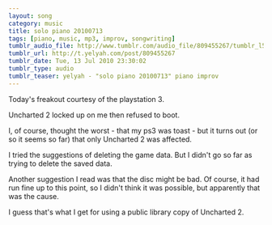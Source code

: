 ```yaml
---
layout: song
category: music
title: solo piano 20100713
tags: [piano, music, mp3, improv, songwriting]
tumblr_audio_file: http://www.tumblr.com/audio_file/809455267/tumblr_l5j5u2FbeA1qzo4ep
tumblr_url: http://t.yelyah.com/post/809455267
tumblr_date: Tue, 13 Jul 2010 23:30:02
tumblr_type: audio
tumblr_teaser: yelyah - "solo piano 20100713" piano improv
---
```

Today's freakout courtesy of the playstation 3.

Uncharted 2 locked up on me then refused to boot.

I, of course, thought the worst - that my ps3 was toast - but it turns out (or so it seems so far) that only Uncharted 2 was affected.

I tried the suggestions of deleting the game data. But I didn't go so far as trying to delete the saved data.

Another suggestion I read was that the disc might be bad. Of course, it had run fine up to this point, so I didn't think it was possible, but apparently that was the cause.

I guess that's what I get for using a public library copy of Uncharted 2.
